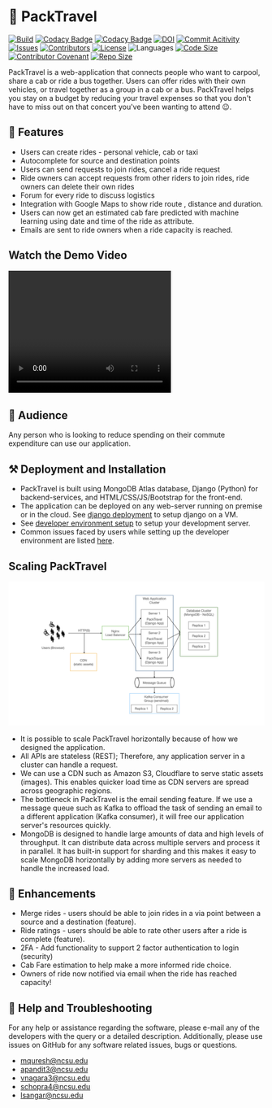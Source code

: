 # 🐺 PackTravel
[![Build](https://github.com/TripleS-org/PackTravel_G29/actions/workflows/build.yml/badge.svg)](https://github.com/TripleS-org/PackTravel_G29/actions/workflows/build.yml)
[![Codacy Badge](https://app.codacy.com/project/badge/Grade/9df7800c90694928ba61e4ff7950359a)](https://app.codacy.com/gh/TripleS-org/PackTravel_G29/dashboard?utm_source=gh&utm_medium=referral&utm_content=&utm_campaign=Badge_grade)
[![Codacy Badge](https://app.codacy.com/project/badge/Coverage/5a62cd5de3a0437d845e93064befbfe8)](https://www.codacy.com/gh/TripleS-org/PackTravel_G29/dashboard?utm_source=github.com&utm_medium=referral&utm_content=TripleS-org/PackTravel_G29&utm_campaign=Badge_Coverage)
<a href="https://doi.org/10.5281/zenodo.7402572"><img src="https://zenodo.org/badge/DOI/10.5281/zenodo.7402572.svg" alt="DOI"></a>
[![Commit Acitivity](https://img.shields.io/github/commit-activity/w/TripleS-org/PackTravel_G29)](https://github.com/TripleS-org/PackTravel_G29/pulse)
[![Issues](https://img.shields.io/github/issues/TripleS-org/PackTravel_G29?color=red)](https://github.com/TripleS-org/PackTravel_G29/issues)
[![Contributors](https://img.shields.io/github/contributors/TripleS-org/PackTravel_G29)](https://github.com/TripleS-org/PackTravel_G29/graphs/contributors)
[![License](https://img.shields.io/github/license/TripleS-org/PackTravel_G29)](LICENSE)
![Languages](https://img.shields.io/github/languages/count/TripleS-org/PackTravel_G29)
[![Code Size](https://img.shields.io/github/languages/code-size/TripleS-org/PackTravel_G29)](https://github.com/TripleS-org/PackTravel_G29/)
[![Contributor Covenant](https://img.shields.io/badge/Contributor%20Covenant-2.1-4baaaa.svg)](CODE-OF-CONDUCT.md)
[![Repo Size](https://img.shields.io/github/repo-size/TripleS-org/PackTravel_G29)](https://github.com/TripleS-org/PackTravel_G29/)

PackTravel is a web-application that connects people who want to carpool, share a cab or ride a bus together. Users can offer rides with their own vehicles, or travel together as a group in a cab or a bus. PackTravel helps you stay on a budget by reducing your travel expenses so that you don't have to miss out on that concert you've been wanting to attend 😉.

## 💎 Features
*   Users can create rides - personal vehicle, cab or taxi
*   Autocomplete for source and destination points
*   Users can send requests to join rides, cancel a ride request
*   Ride owners can accept requests from other riders to join rides, ride owners can delete their own rides
*   Forum for every ride to discuss logistics
*   Integration with Google Maps to show ride route , distance and duration.
*   Users can now get an estimated cab fare predicted with machine learning using date and time of the ride as attribute.
*   Emails are sent to ride owners when a ride capacity is reached.


## Watch the Demo Video
<video width="320" height="240" controls>
    <source src="https://github.com/TripleS-org/PackTravel_G29/raw/main/images/VIDEO-2024-11-01-20-28-18.mp4" type="video/mp4">
</video>


## 👥 Audience
Any person who is looking to reduce spending on their commute expenditure can use our application.

## ⚒️ Deployment and Installation
*   PackTravel is built using MongoDB Atlas database, Django (Python) for backend-services, and HTML/CSS/JS/Bootstrap for the front-end.
*   The application can be deployed on any web-server running on premise or in the cloud. See [django deployment](https://docs.djangoproject.com/en/4.1/howto/deployment/) to setup django on a VM.
*   See [developer environment setup](INSTALL.md#--developer-environment-setup) to setup your development server.
*   Common issues faced by users while setting up the developer environment are listed [here](INSTALL.md#debugging).

## Scaling PackTravel
![Scale PackTravel](images/scale-PackTravel.png "Scale PackTravel")
*   It is possible to scale PackTravel horizontally because of how we designed the application.
*   All APIs are stateless (REST); Therefore, any application server in a cluster can handle a request.
*   We can use a CDN such as Amazon S3, Cloudflare to serve static assets (images). This enables quicker load time as CDN servers are spread across geographic regions.
*   The bottleneck in PackTravel is the email sending feature. If we use a message queue such as Kafka to offload the task of sending an email to a different application (Kafka consumer), it will free our application server's resources quickly.
*   MongoDB is designed to handle large amounts of data and high levels of throughput. It can distribute data across multiple servers and process it in parallel. It has built-in support for sharding and this makes it easy to scale MongoDB horizontally by adding more servers as needed to handle the increased load.

## 🎯 Enhancements
*   Merge rides - users should be able to join rides in a via point between a source and a destination (feature). 
*   Ride ratings - users should be able to rate other users after a ride is complete (feature).
*   2FA - Add functionality to support 2 factor authentication to login (security)
*   Cab Fare estimation to help make a more informed ride choice.
*   Owners of ride now notified via email when the ride has reached capacity!

## 📨 Help and Troubleshooting
For any help or assistance regarding the software, please e-mail any of the developers with the query or a detailed description. Additionally, please use issues on GitHub for any software related issues, bugs or questions.
*   mquresh@ncsu.edu
*   apandit3@ncsu.edu
*   vnagara3@ncsu.edu
*   schopra4@ncsu.edu
*   lsangar@ncsu.edu